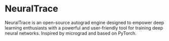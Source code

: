 # NeuralTrace
NeuralTrace is an open-source autograd engine designed to empower deep learning enthusiasts with a powerful and user-friendly tool for training deep neural networks. Inspired by micrograd and based on PyTorch.
